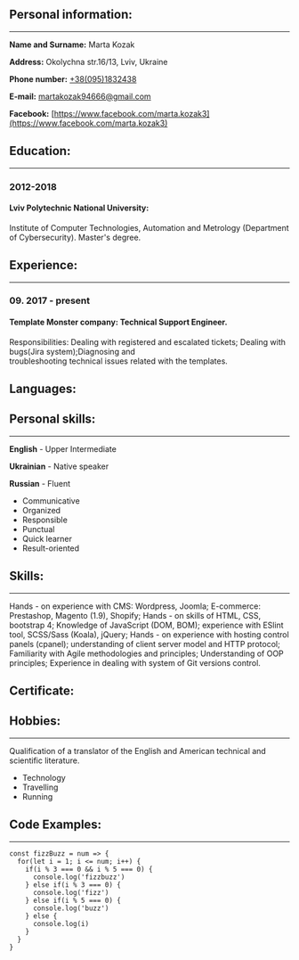 Personal information:
---------------------

* * *

**Name and Surname:** Marta Kozak

**Address:** Okolychna str.16/13, Lviv, Ukraine

**Phone number:** [+38(095)1832438](tel:380951832438)

**E-mail:** [martakozak94666@gmail.com](mailto:martakozak94666@gmail.com)

**Facebook:** [https://www.facebook.com/marta.kozak3](https://www.facebook.com/marta.kozak3)

Education:
----------

* * *

### 2012-2018

#### Lviv Polytechnic National University:

Institute of Computer Technologies, Automation and Metrology (Department of Cybersecurity). Master's degree.

Experience:
-----------

* * *

### 09\. 2017 - present

#### Template Monster company: Technical Support Engineer.

Responsibilities: Dealing with registered and escalated tickets; Dealing with bugs(Jira system);Diagnosing and  
troubleshooting technical issues related with the templates.

Languages:
----------

Personal skills:
----------------

* * *

**English** - Upper Intermediate

**Ukrainian** - Native speaker

**Russian** - Fluent

*   Communicative
*   Organized
*   Responsible
*   Punctual
*   Quick learner
*   Result-oriented

Skills:
-------

* * *

Hands - on experience with CMS: Wordpress, Joomla; E-commerce: Prestashop, Magento (1.9), Shopify; Hands - on skills of HTML, CSS, bootstrap 4; Knowledge of JavaScript (DOM, BOM); experience with ESlint tool, SCSS/Sass (Koala), jQuery; Hands - on experience with hosting control panels (cpanel); understanding of client server model and HTTP protocol; Familiarity with Agile methodologies and principles; Understanding of ООP principles; Experience in dealing with system of Git versions control.

Certificate:
------------

Hobbies:
--------

* * *

Qualification of a translator of the English and American technical and scientific literature.

*   Technology
*   Travelling
*   Running

Code Examples:
--------------

* * *

```javacsript 
const fizzBuzz = num => {
  for(let i = 1; i <= num; i++) {
    if(i % 3 === 0 && i % 5 === 0) {
      console.log('fizzbuzz')
    } else if(i % 3 === 0) {
      console.log('fizz')
    } else if(i % 5 === 0) {
      console.log('buzz')
    } else {
      console.log(i)
    }
  }
}
```
